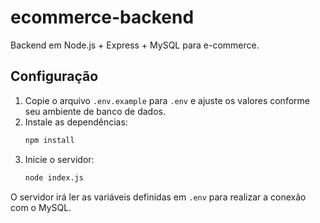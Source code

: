 # ecommerce-backend

Backend em Node.js + Express + MySQL para e-commerce.

## Configuração

1. Copie o arquivo `.env.example` para `.env` e ajuste os valores conforme seu ambiente de banco de dados.
2. Instale as dependências:
   ```bash
   npm install
   ```
3. Inicie o servidor:
   ```bash
   node index.js
   ```

O servidor irá ler as variáveis definidas em `.env` para realizar a conexão com o MySQL.
